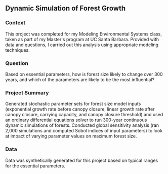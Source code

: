 ## Dynamic Simulation of Forest Growth

### Context

This project was completed for my Modeling Environmental Systems class, taken as part of my Master's program at UC Santa Barbara. Provided with data and questions, I carried out this analysis using appropriate modeling techniques.

### Question

Based on essential parameters, how is forest size likely to change over 300 years, and which of the parameters are likely to be the most influential?

### Project Summary

Generated stochastic parameter sets for forest size model inputs (exponential growth rate before canopy closure, linear growth rate after canopy closure, carrying capacity, and canopy closure threshold) and used an ordinary differential equations solver to run 300-year continuous dynamic simulations of forests. Conducted global sensitivity analysis (ran 2,000 simulations and computed Sobol indices of input parameters) to look at impact of varying parameter values on maximum forest size.

### Data

Data was synthetically generated for this project based on typical ranges for the essential parameters.
